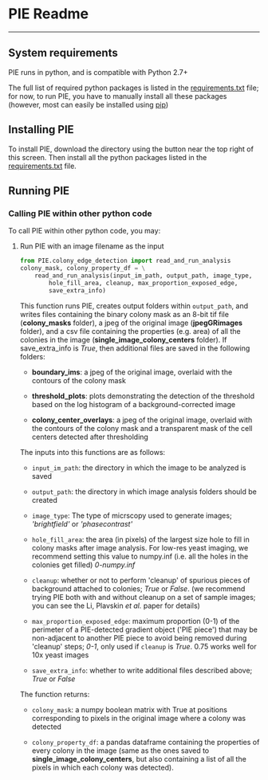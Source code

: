 # PIE Readme
---

## System requirements

PIE runs in python, and is compatible with Python 2.7+

The full list of required python packages is listed in the [requirements.txt](https://github.com/Siegallab/PIE/tree/master/PIE_python/requirements.txt) file; for now, to run PIE, you have to manually install all these packages (however, most can easily be installed using [pip](https://pip.pypa.io/en/stable/))

## Installing PIE

To install PIE, download the directory using the button near the top right of this screen. Then install all the python packages listed in the [requirements.txt](https://github.com/Siegallab/PIE/tree/master/PIE_python/requirements.txt) file.

## Running PIE

### Calling PIE within other python code

To call PIE within other python code, you may:
1. Run PIE with an image filename as the input
   ```python
   from PIE.colony_edge_detection import read_and_run_analysis
   colony_mask, colony_property_df = \
       read_and_run_analysis(input_im_path, output_path, image_type,
           hole_fill_area, cleanup, max_proportion_exposed_edge,
           save_extra_info)
   ```
   This function runs PIE, creates output folders within `output_path`, and writes files containing the binary colony mask as an 8-bit tif file (**colony_masks** folder), a jpeg of the original image (**jpegGRimages** folder), and a csv file containing the properties (e.g. area) of all the colonies in the image (**single_image_colony_centers** folder). If save_extra_info is *True*, then additional files are saved in the following folders:

   * **boundary_ims**: a jpeg of the original image, overlaid with the contours of the colony mask

   * **threshold_plots**: plots demonstrating the detection of the threshold based on the log histogram of a background-corrected image

   * **colony_center_overlays**: a jpeg of the original image, overlaid with the contours of the colony mask and a transparent mask of the cell centers detected after thresholding

   The inputs into this functions are as follows:

   * `input_im_path`: the directory in which the image to be analyzed is saved

   * `output_path`: the directory in which image analysis folders should be created

   * `image_type`: The type of micrscopy used to generate images; *'brightfield'* or *'phasecontrast'*

   * `hole_fill_area`: the area (in pixels) of the largest size hole to fill in colony masks after image analysis. For low-res yeast imaging, we recommend setting this value to numpy.inf (i.e. all the holes in the colonies get filled) *0-numpy.inf*

   * `cleanup`: whether or not to perform 'cleanup' of spurious pieces of background attached to colonies; *True* or *False*. (we recommend trying PIE both with and without cleanup on a set of sample images; you can see the Li, Plavskin *et al.* paper for details)

   * `max_proportion_exposed_edge`: maximum proportion (0-1) of the perimeter of a PIE-detected gradient object ('PIE piece') that may be non-adjacent to another PIE piece to avoid being removed during 'cleanup' steps; *0-1*, only used if `cleanup` is *True*. 0.75 works well for 10x yeast images

   * `save_extra_info`: whether to write additional files described above; *True* or *False*

   The function returns:

   * `colony_mask`: a numpy boolean matrix with True at positions corresponding to pixels in the original image where a colony was detected

   * `colony_property_df`: a pandas dataframe containing the properties of every colony in the image (same as the ones saved to **single_image_colony_centers**, but also containing a list of all the pixels in which each colony was detected).
